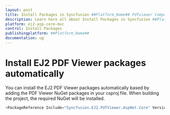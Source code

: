 ```yaml
---
layout: post
title: Install Packages in Syncfusion ##Platform_Name## Pdfviewer Component
description: Learn here all about Install Packages in Syncfusion ##Platform_Name## Pdfviewer component of Syncfusion Essential JS 2 and more.
platform: ej2-asp-core-mvc
control: Install Packages
publishingplatform: ##Platform_Name##
documentation: ug
---
```


# Install EJ2 PDF Viewer packages automatically

You can install the EJ2 PDF Viewer packages automatically based by adding the PDF Viewer NuGet packages in your csproj file. When building the project, the required NuGet will be installed.

```cs
<PackageReference Include="Syncfusion.EJ2.PdfViewer.AspNet.Core" Version="*" />
```
